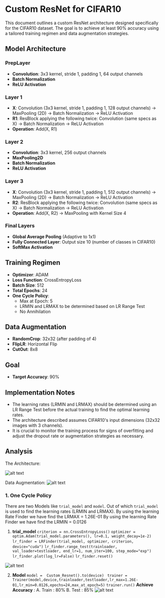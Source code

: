 
# Custom ResNet for CIFAR10

This document outlines a custom ResNet architecture designed specifically for the CIFAR10 dataset. The goal is to achieve at least 90% accuracy using a tailored training regimen and data augmentation strategies.

## Model Architecture

### PrepLayer
- **Convolution**: 3x3 kernel, stride 1, padding 1, 64 output channels
- **Batch Normalization**
- **ReLU Activation**

### Layer 1
- **X**: Convolution (3x3 kernel, stride 1, padding 1, 128 output channels) -> MaxPooling (2D) -> Batch Normalization -> ReLU Activation
- **R1**: ResBlock applying the following twice: Convolution (same specs as X) -> Batch Normalization -> ReLU Activation
- **Operation**: Add(X, R1)

### Layer 2
- **Convolution**: 3x3 kernel, 256 output channels
- **MaxPooling2D**
- **Batch Normalization**
- **ReLU Activation**

### Layer 3
- **X**: Convolution (3x3 kernel, stride 1, padding 1, 512 output channels) -> MaxPooling (2D) -> Batch Normalization -> ReLU Activation
- **R2**: ResBlock applying the following twice: Convolution (same specs as X) -> Batch Normalization -> ReLU Activation
- **Operation**: Add(X, R2) -> MaxPooling with Kernel Size 4

### Final Layers
- **Global Average Pooling** (Adaptive to 1x1)
- **Fully Connected Layer**: Output size 10 (number of classes in CIFAR10)
- **SoftMax Activation**

## Training Regimen

- **Optimizer**: ADAM
- **Loss Function**: CrossEntropyLoss
- **Batch Size**: 512
- **Total Epochs**: 24
- **One Cycle Policy**:
  - Max at Epoch: 5
  - LRMIN and LRMAX to be determined based on LR Range Test
  - No Annihilation

## Data Augmentation

- **RandomCrop**: 32x32 (after padding of 4)
- **FlipLR**: Horizontal Flip
- **CutOut**: 8x8

## Goal

- **Target Accuracy**: 90%

## Implementation Notes

- The learning rates (LRMIN and LRMAX) should be determined using an LR Range Test before the actual training to find the optimal learning rates.
- The architecture described assumes CIFAR10's input dimensions (32x32 images with 3 channels).
- It is crucial to monitor the training process for signs of overfitting and adjust the dropout rate or augmentation strategies as necessary.


## Analysis 
The Architecture: 

![alt text](image-2.png)

Data Augmentation:
![alt text](image-3.png)
### 1. One Cycle Policy
There are two Models like `trial_model` and `model`. Out of which `trial_model` is used to find the learning rates (LRMIN and LRMAX).
By using the learning Rate Finder we have find the LRMAX = 1.26E-01
By using the learning Rate Finder we have find the LRMIN = 0.0126

1. **trial_model**
`criterion = nn.CrossEntropyLoss()`
`optimizer = optim.Adam(trial_model.parameters(), lr=0.1, weight_decay=1e-2)`
`lr_finder = LRFinder(trial_model, optimizer, criterion, device="cuda")`
`lr_finder.range_test(trainloader, val_loader=testloader, end_lr=1, num_iter=100, step_mode="exp")`
`lr_finder.plot(log_lr=False)`
`lr_finder.reset()`

![alt text](image.png)

2. **Model**
`model =  Custom_Resnet().to(device) `
`trainer = Trainer(model,device,trainloader,testloader,lr_max=1.26E-01,lr_min=0.0126,epochs=24,max_at_epoch=5)`
`trainer.run()`
**Achieve Accuracy** : 
A. Train : 80%
B. Test : 85%
![alt text](image-1.png)
